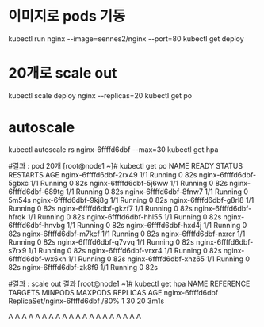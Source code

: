 # 이미지로 pods 기동 
kubectl run nginx --image=sennes2/nginx --port=80
kubectl get deploy
# 20개로 scale out
kubectl scale deploy nginx --replicas=20
kubectl get po
# autoscale
kubectl autoscale rs nginx-6ffffd6dbf --max=30
kubectl get hpa


#결과 : pod 20개
[root@node1 ~]# kubectl get po
NAME                     READY   STATUS    RESTARTS   AGE
nginx-6ffffd6dbf-2rx49   1/1     Running   0          82s
nginx-6ffffd6dbf-5gbxc   1/1     Running   0          82s
nginx-6ffffd6dbf-5j6ww   1/1     Running   0          82s
nginx-6ffffd6dbf-689tg   1/1     Running   0          82s
nginx-6ffffd6dbf-8fnw7   1/1     Running   0          5m54s
nginx-6ffffd6dbf-9kj8g   1/1     Running   0          82s
nginx-6ffffd6dbf-g8rl8   1/1     Running   0          82s
nginx-6ffffd6dbf-gkzf7   1/1     Running   0          82s
nginx-6ffffd6dbf-hfrqk   1/1     Running   0          82s
nginx-6ffffd6dbf-hhl55   1/1     Running   0          82s
nginx-6ffffd6dbf-hnvbg   1/1     Running   0          82s
nginx-6ffffd6dbf-hxd4j   1/1     Running   0          82s
nginx-6ffffd6dbf-m7kcf   1/1     Running   0          82s
nginx-6ffffd6dbf-nxrcr   1/1     Running   0          82s
nginx-6ffffd6dbf-q7vvq   1/1     Running   0          82s
nginx-6ffffd6dbf-s7rx9   1/1     Running   0          82s
nginx-6ffffd6dbf-vrxr4   1/1     Running   0          82s
nginx-6ffffd6dbf-wx6xn   1/1     Running   0          82s
nginx-6ffffd6dbf-xhz65   1/1     Running   0          82s
nginx-6ffffd6dbf-zk8f9   1/1     Running   0          82s

#결과 : scale out 결과
[root@node1 ~]# kubectl get hpa
NAME               REFERENCE                     TARGETS         MINPODS   MAXPODS   REPLICAS   AGE
nginx-6ffffd6dbf   ReplicaSet/nginx-6ffffd6dbf   <unknown>/80%   1         30        20         3m1s

A
A
A
A
A
A
A
A
A
A
A
A
A
A
A
A
A
A
A
A

